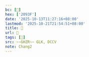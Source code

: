 ```yaml
---
bc: [𠤿]
hex: ['2093F']
date: '2025-10-13T11:27:16+08:00'
lastmod: '2025-10-21T21:54:51+08:00'
title: 󰖧
url: 󰖧
tags: [𠤮]
src: ~~GHZR~~ GLK, DCCV
note: Chang2
---
```

